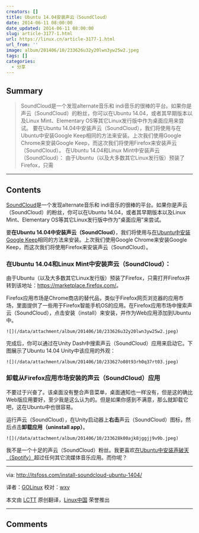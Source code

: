 ```yaml
---
creators: []
title: Ubuntu 14.04安装声云（SoundCloud）
date: 2014-06-11 08:00:00
date_updated: 2014-06-11 08:00:00
slug: article-3177-1.html
url: https://linux.cn/article-3177-1.html
url_from: ''
image: album/201406/10/233626u32y20lwn3yw25w2.jpeg
tags: []
categories:
  - 分享
---
```


## Summary

> SoundCloud是一个发现alternate音乐和 indi音乐的很棒的平台。如果你是声云（SoundCloud）的粉丝，你可以在Ubuntu 14.04，或者其早期版本以及Linux Mint、Elementary OS等其它Linux发行版中作为桌面应用来尝试。 要在Ubuntu 14.04中安装声云（SoundCloud），我们将使用与在Ubuntu中安装Google Keep相同的方法来安装。上次我们使用Google Chrome来安装Google Keep，而这次我们将使用Firefox来安装声云（SoundCloud）。 在Ubuntu 14.04和Linux Mint中安装声云（SoundCloud）： 由于Ubuntu（以及大多数其它Linux发行版）预装了Firefox，只需

***

<!-- more -->

## Contents

[SoundCloud](https://soundcloud.com/)是一个发现alternate音乐和 indi音乐的很棒的平台。如果你是声云（SoundCloud）的粉丝，你可以在Ubuntu 14.04，或者其早期版本以及Linux Mint、Elementary OS等其它Linux发行版中作为“桌面应用”来尝试。

要**在Ubuntu 14.04中安装声云（SoundCloud）**，我们将使用与[在Ubuntu中安装Google Keep](http://itsfoss.com/install-google-keep-ubuntu-1310/)相同的方法来安装。上次我们使用Google Chrome来安装Google Keep，而这次我们将使用Firefox来安装声云（SoundCloud）。

### 在Ubuntu 14.04和Linux Mint中安装声云（SoundCloud）：

由于Ubuntu（以及大多数其它Linux发行版）预装了Firefox，只需打开Firefox并转到该地址：<https://marketplace.firefox.com/>。

Firefox应用市场是Chrome商店的替代品，类似于Firefox网页浏览器的应用市场，里面提供了一些用于Firefox智能手机OS的应用。在Firefox应用市场中搜索声云（SoundCloud），点击安装（install）来安装，并作为Web应用添加到Ubuntu中。

`![](/data/attachment/album/201406/10/233626u32y20lwn3yw25w2.jpeg)`

完成后，你可以通过在Unity Dash中搜索声云（SoundCloud）应用来启动它。下图展示了Ubuntu 14.04 Unity中该应用的外观：

`![](/data/attachment/album/201406/10/233627o08t93rh0q37rt03.jpeg)`

### 卸载从Firefox应用市场安装的声云（SoundCloud）应用

不要过于兴奋了。该桌面没有整合声音菜单，桌面通知也一样没有，但是这的确比Web版应用要好，至少我是这么认为的。但是如果你感到不满意，那么就卸载它吧，这在Ubuntu中也很容易。

运行声云（SoundCloud），在Unity启动器上**右击**声云（SoundCloud）图标，然后点击**卸载应用（uninstall app）**。

`![](/data/attachment/album/201406/10/233628k00ajk8jggjj9v9b.jpeg)`

我不是一个十足的声云（SoundCloud）粉丝。我更喜欢[在Ubuntu中安装声破天（Spotify）](http://itsfoss.com/install-spotify-ubuntu-1404/)超过任何其它流媒体音乐应用。而你呢？

---

via: <http://itsfoss.com/install-soundcloud-ubuntu-1404/>

译者：[GOLinux](https://github.com/GOLinux) 校对：[wxy](https://github.com/wxy)

本文由 [LCTT](https://github.com/LCTT/TranslateProject) 原创翻译，[Linux中国](https://linux.cn/) 荣誉推出

***

## Comments
